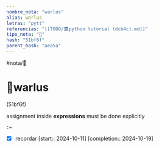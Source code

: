 ```yaml
---
nombre_nota: "warlus"
alias: warlus
letras: "pytt"
referencias: "[[TODO/🏛️python tutorial (dcb4c).md]]"
tipo_nota: "📑"
hash: "51bf6f"
parent_hash: "aea5a"
---
```


#nota/📑

# 📑warlus
<div class="hash">(51bf6f)</div>

assignment inside __expressions__ must be done explicitly

`:=`

- [x] recordar  [start:: 2024-10-11]  [completion:: 2024-10-19]

